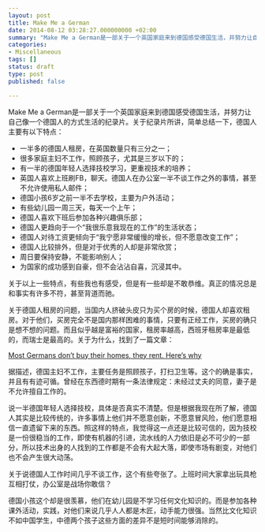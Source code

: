 ```yaml
---
layout: post
title: Make Me a German
date: 2014-08-12 03:28:27.000000000 +02:00
summary: "Make Me a German是一部关于一个英国家庭来到德国感受德国生活，并努力让自己像一个德国人的方式生活的纪录片。"
categories:
- Miscellaneous
tags: []
status: draft
type: post
published: false

---
```


Make Me a German是一部关于一个英国家庭来到德国感受德国生活，并努力让自己像一个德国人的方式生活的纪录片。关于纪录片所讲，简单总结一下，德国人主要有以下特点：

* 一半多的德国人租房，在英国数量只有三分之一；
* 很多家庭主妇不工作，照顾孩子，尤其是三岁以下的；
* 有一半的德国年轻人选择技校学习，更重视技术的培养；
* 英国人喜欢上班刷FB，聊天。德国人在办公室一半不谈工作之外的事情，甚至不允许使用私人邮件；
* 德国小孩6岁之前一半不去学校，主要为户外活动；
* 有些幼儿园一周三天，每天一个上午；
* 德国人喜欢下班后参加各种兴趣俱乐部；
* 德国人更趋向于一个“我很乐意我现在的工作”的生活状态；
* 德国人对待工资更倾向于“我宁愿非常缓慢的增长，但不愿意改变工作”；
* 德国人比较排外，但是对于优秀的人却是非常欣赏；
* 周日要保持安静，不能影响别人；
* 为国家的成功感到自豪，但不会沾沾自喜，沉浸其中。



关于以上一些特点，有些我也有感受，但是有一些却是不敢恭维。真正的情况总是和事实有许多不符，甚至背道而驰。

关于德国人租房的问题，当国内人挤破头皮只为买个房的时候，德国人却喜欢租房。对于他们，买房完全不是国内那样困难的事情，只要有正经工作，买房的确只是想不想的问题。而且似乎越是富裕的国家，租房率越高，西班牙租房率是最低的，而瑞士是最高的。关于为什么，找到了一篇文章：

[Most Germans don’t buy their homes, they rent. Here’s why](http://qz.com/167887/germany-has-one-of-the-worlds-lowest-homeownership-rates/)



据描述，德国主妇不工作，主要任务是照顾孩子，打扫卫生等。这个的确是事实，并且有有迹可循。曾经在东西德时期有一条法律规定：未经过丈夫的同意，妻子是不允许擅自工作的。



说一半德国年轻人选择技校，具体是否真实不清楚。但是根据我现在所了解，德国人其实是比较传统的，许多事情上他们并不愿意创新，不愿意冒风险，他们愿意相信一直遗留下来的东西。照这样的特点，我觉得这一点还是比较可信的，因为技校是一份很稳当的工作，即使有机器的引进，流水线的人力依旧是必不可少的一部分，所以技术出身的人找到的工作都是不会有大起大落，即使市场有剧变，对他们也不会产生很大动荡。



关于说德国人工作时间几乎不谈工作，这个有些夸张了。上班时间大家拿出玩具枪互相打仗，办公室是战场你敢信？



德国小孩这个却是很羡慕，他们在幼儿园是不学习任何文化知识的。而是参加各种课外活动，实践，对他们来说几乎人人都是木匠，动手能力很强。当然比文化知识不如中国学生，中德两个孩子这些方面的差异不是短时间能够消除的。